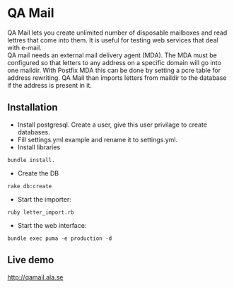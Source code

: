 QA Mail
=============
QA Mail lets you create unlimited number of disposable mailboxes and read lettres that come into them. It is useful for testing web services that deal with e-mail.  
QA mail needs an external mail delivery agent (MDA). The MDA must be configured so that letters to any address on a specific domain will go into one maildir. With Postfix MDA this can be done by setting a pcre table for address rewriting. QA Mail than imports letters from maildir to the database if the address is present in it.

Installation
------------
* Install postgresql. Create a user, give this user privilage to create databases.  
* Fill settings.yml.example and rename it to settings.yml.  
*  Install libraries
```
bundle install.
```
* Create the DB
```
rake db:create
```
* Start the importer:  
```
ruby letter_import.rb
```
* Start the web interface:  
```
bundle exec puma -e production -d
```

Live demo
------------

http://qamail.ala.se